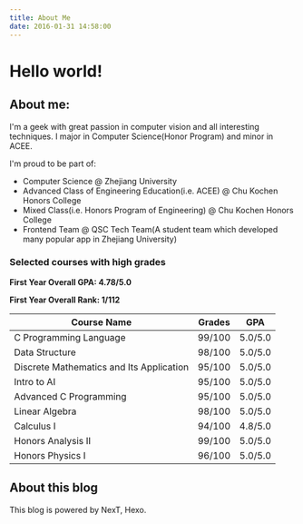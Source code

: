 ```yaml
---
title: About Me
date: 2016-01-31 14:58:00
---
```


# Hello world!

## About me:

I'm a geek with great passion in computer vision and all interesting techniques. I major in Computer Science(Honor Program) and minor in ACEE.

I'm proud to be part of: 

* Computer Science @ Zhejiang University
* Advanced Class of Engineering Education(i.e. ACEE) @ Chu Kochen Honors College
* Mixed Class(i.e. Honors Program of Engineering) @ Chu Kochen Honors College
* Frontend Team @ QSC Tech Team(A student team which developed many popular app in Zhejiang University)

### Selected courses with high grades

**First Year Overall GPA: 4.78/5.0**

**First Year Overall Rank: 1/112**

| Course Name                              | Grades | GPA     |
| ---------------------------------------- | ------ | ------- |
| C Programming Language                   | 99/100 | 5.0/5.0 |
| Data Structure                           | 98/100 | 5.0/5.0 |
| Discrete Mathematics and Its Application | 95/100 | 5.0/5.0 |
| Intro to AI                              | 95/100 | 5.0/5.0 |
| Advanced C Programming                   | 95/100 | 5.0/5.0 |
| Linear Algebra                           | 98/100 | 5.0/5.0 |
| Calculus I                               | 94/100 | 4.8/5.0 |
| Honors Analysis II                       | 99/100 | 5.0/5.0 |
| Honors Physics I                         | 96/100 | 5.0/5.0 |



## About this blog

This blog is powered by NexT, Hexo.


